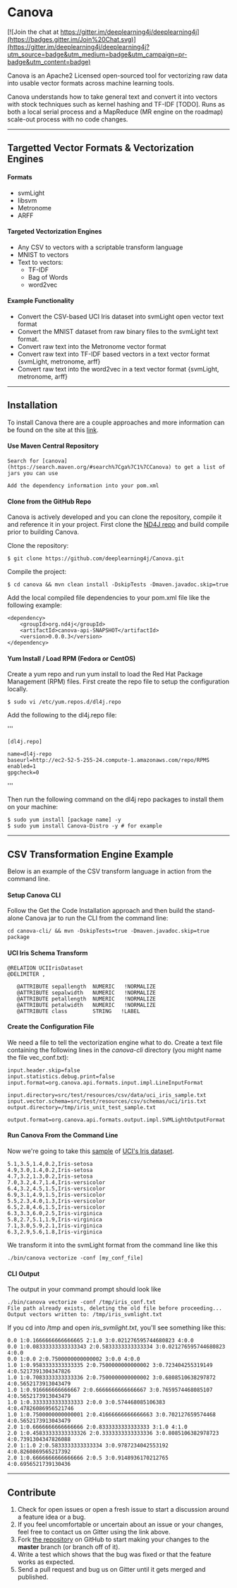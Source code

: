 Canova
=========================

[![Join the chat at https://gitter.im/deeplearning4j/deeplearning4j](https://badges.gitter.im/Join%20Chat.svg)](https://gitter.im/deeplearning4j/deeplearning4j?utm_source=badge&utm_medium=badge&utm_campaign=pr-badge&utm_content=badge)

Canova is an Apache2 Licensed open-sourced tool for vectorizing raw data into usable vector formats across machine learning tools.

Canova understands how to take general text and convert it into vectors with stock techniques such as kernel hashing and TF-IDF [TODO]. Runs as both a local serial process and a MapReduce (MR engine on the roadmap) scale-out process with no code changes.

---
## Targetted Vector Formats & Vectorization Engines

#### Formats
* svmLight
* libsvm
* Metronome
* ARFF

#### Targeted Vectorization Engines

* Any CSV to vectors with a scriptable transform language
* MNIST to vectors
* Text to vectors:
	* TF-IDF
	* Bag of Words
	* word2vec

#### Example Functionality
* Convert the CSV-based UCI Iris dataset into svmLight open vector text format
* Convert the MNIST dataset from raw binary files to the svmLight text format.
* Convert raw text into the Metronome vector format
* Convert raw text into TF-IDF based vectors in a text vector format {svmLight, metronome, arff}
* Convert raw text into the word2vec in a text vector format {svmLight, metronome, arff}

---
## Installation

To install Canova there are a couple approaches and more information can be found on the site at this [link](http://nd4j.org/getstarted.html).

#### Use Maven Central Repository

    Search for [canova](https://search.maven.org/#search%7Cga%7C1%7CCanova) to get a list of jars you can use

    Add the dependency information into your pom.xml

#### Clone from the GitHub Repo
Canova is actively developed and you can clone the repository, compile it and reference it in your project. First clone the [ND4J repo](https://github.com/deeplearning4j/nd4j) and build compile prior to building Canova.

Clone the repository:

    $ git clone https://github.com/deeplearning4j/Canova.git

Compile the project:

    $ cd canova && mvn clean install -DskipTests -Dmaven.javadoc.skip=true

Add the local compiled file dependencies to your pom.xml file like the following example:

	<dependency>
	    <groupId>org.nd4j</groupId>
	    <artifactId>canova-api-SNAPSHOT</artifactId>
	    <version>0.0.0.3</version>
	</dependency>

#### Yum Install / Load RPM (Fedora or CentOS)
Create a yum repo and run yum install to load the Red Hat Package Management (RPM) files. First create the repo file to setup the configuration locally.

    $ sudo vi /etc/yum.repos.d/dl4j.repo 

Add the following to the dl4j.repo file:

'''

    [dl4j.repo]

    name=dl4j-repo
    baseurl=http://ec2-52-5-255-24.compute-1.amazonaws.com/repo/RPMS
    enabled=1
    gpgcheck=0
'''

Then run the following command on the dl4j repo packages to install them on your machine:

    $ sudo yum install [package name] -y
    $ sudo yum install Canova-Distro -y # for example


---
## CSV Transformation Engine Example
Below is an example of the CSV transform language in action from the command line.

#### Setup Canova CLI

Follow the Get the Code Installation approach and then build the stand-alone Canova jar to run the CLI from the command line:

	cd canova-cli/ && mvn -DskipTests=true -Dmaven.javadoc.skip=true package


#### UCI Iris Schema Transform

```
@RELATION UCIIrisDataset
@DELIMITER ,
 
   @ATTRIBUTE sepallength  NUMERIC   !NORMALIZE
   @ATTRIBUTE sepalwidth   NUMERIC   !NORMALIZE
   @ATTRIBUTE petallength  NUMERIC   !NORMALIZE
   @ATTRIBUTE petalwidth   NUMERIC   !NORMALIZE
   @ATTRIBUTE class        STRING   !LABEL
```

#### Create the Configuration File

We need a file to tell the vectorization engine what to do. Create a text file containing the following lines in the *canova-cli* directory (you might name the file vec_conf.txt):

```
input.header.skip=false
input.statistics.debug.print=false
input.format=org.canova.api.formats.input.impl.LineInputFormat

input.directory=src/test/resources/csv/data/uci_iris_sample.txt
input.vector.schema=src/test/resources/csv/schemas/uci/iris.txt
output.directory=/tmp/iris_unit_test_sample.txt

output.format=org.canova.api.formats.output.impl.SVMLightOutputFormat
```

#### Run Canova From the Command Line

Now we're going to take this [sample](https://github.com/deeplearning4j/Canova/blob/master/canova-cli/src/test/resources/csv/data/uci_iris_sample.txt) of [UCI's Iris dataset](https://archive.ics.uci.edu/ml/machine-learning-databases/iris/iris.data).

```
5.1,3.5,1.4,0.2,Iris-setosa
4.9,3.0,1.4,0.2,Iris-setosa
4.7,3.2,1.3,0.2,Iris-setosa
7.0,3.2,4.7,1.4,Iris-versicolor
6.4,3.2,4.5,1.5,Iris-versicolor
6.9,3.1,4.9,1.5,Iris-versicolor
5.5,2.3,4.0,1.3,Iris-versicolor
6.5,2.8,4.6,1.5,Iris-versicolor
6.3,3.3,6.0,2.5,Iris-virginica
5.8,2.7,5.1,1.9,Iris-virginica
7.1,3.0,5.9,2.1,Iris-virginica
6.3,2.9,5.6,1.8,Iris-virginica
```

We transform it into the svmLight format from the command line like this

```
./bin/canova vectorize -conf [my_conf_file]
```

#### CLI Output
The output in your command prompt should look like

```
./bin/canova vectorize -conf /tmp/iris_conf.txt 
File path already exists, deleting the old file before proceeding...
Output vectors written to: /tmp/iris_svmlight.txt

```
If you cd into /tmp and open *iris_svmlight.txt*, you'll see something like this:

```
0.0 1:0.1666666666666665 2:1.0 3:0.021276595744680823 4:0.0
0.0 1:0.08333333333333343 2:0.5833333333333334 3:0.021276595744680823 4:0.0
0.0 1:0.0 2:0.7500000000000002 3:0.0 4:0.0
1.0 1:0.9583333333333335 2:0.7500000000000002 3:0.723404255319149 4:0.5217391304347826
1.0 1:0.7083333333333336 2:0.7500000000000002 3:0.6808510638297872 4:0.5652173913043479
1.0 1:0.916666666666667 2:0.6666666666666667 3:0.7659574468085107 4:0.5652173913043479
1.0 1:0.3333333333333333 2:0.0 3:0.574468085106383 4:0.47826086956521746
1.0 1:0.7500000000000001 2:0.41666666666666663 3:0.702127659574468 4:0.5652173913043479
2.0 1:0.6666666666666666 2:0.8333333333333333 3:1.0 4:1.0
2.0 1:0.45833333333333326 2:0.3333333333333336 3:0.8085106382978723 4:0.7391304347826088
2.0 1:1.0 2:0.5833333333333334 3:0.9787234042553192 4:0.8260869565217392
2.0 1:0.6666666666666666 2:0.5 3:0.9148936170212765 4:0.6956521739130436
```

---
## Contribute
1. Check for open issues or open a fresh issue to start a discussion around a feature idea or a bug. 
2. If you feel uncomfortable or uncertain about an issue or your changes, feel free to contact us on Gitter using the link above.
3. Fork [the repository](https://github.com/deeplearning4j/Canova.git) on GitHub to start making your changes to the **master** branch (or branch off of it).
4. Write a test which shows that the bug was fixed or that the feature works as expected.
5. Send a pull request and bug us on Gitter until it gets merged and published. 
